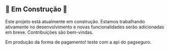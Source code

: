 ## 🚧 Em Construção 🚧

Este projeto está atualmente em construção. Estamos trabalhando ativamente no desenvolvimento e novas funcionalidades serão adicionadas em breve.
Contribuições são bem-vindas.

Em produção da forma de pagamento!
teste com a api do pagseguro.
